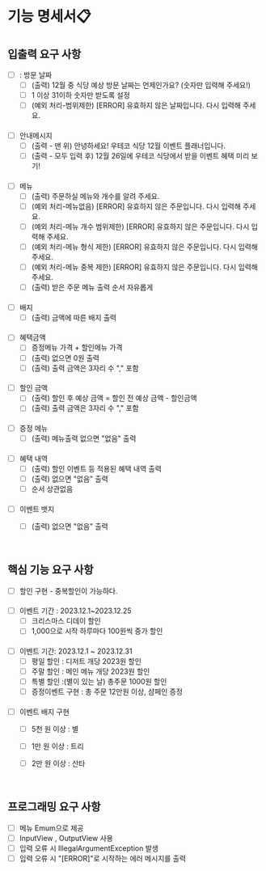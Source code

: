 # 기능 명세서📋


## 입출력 요구 사항 
- [ ] : 방문 날짜
  - [ ]  (출력) 12월 중 식당 예상 방문 날짜는 언제인가요? (숫자만 입력해 주세요!)
  - [ ]  1 이상 31이하 숫자만 받도록 설정
  - [ ] (예외 처리-범위제한) [ERROR] 유효하지 않은 날짜입니다. 다시 입력해 주세요.
####
- [ ] 안내메시지 
  - [ ] (출력 - 맨 위) 안녕하세요! 우테코 식당 12월 이벤트 플래너입니다.
  - [ ] (출력 - 모두 입력 후) 12월 26일에 우테코 식당에서 받을 이벤트 혜택 미리 보기!
####
- [ ] 메뉴
  - [ ] (출력) 주문하실 메뉴와 개수를 알려 주세요.
  - [ ] (예외 처리-메뉴없음) [ERROR] 유효하지 않은 주문입니다. 다시 입력해 주세요.
  - [ ] (예외 처리-메뉴 개수 범위제한) [ERROR] 유효하지 않은 주문입니다. 다시 입력해 주세요.
  - [ ] (예외 처리-메뉴 형식 제한) [ERROR] 유효하지 않은 주문입니다. 다시 입력해 주세요.
  - [ ] (예외 처리-메뉴 중복 제한) [ERROR] 유효하지 않은 주문입니다. 다시 입력해 주세요.
  - [ ] (출력) 받은 주문 메뉴 출력 순서 자유롭게 
####
- [ ] 배지
  - [ ] (출력) 금액에 따른 배지 출력 
####
- [ ] 혜택금액 
  - [ ] 증정메뉴 가격 + 할인메뉴 가격
  - [ ] (출력) 없으면 0원 출력 
  - [ ] (출력)  출력 금액은 3자리 수 "," 포함
####
- [ ] 할인 금액
  - [ ] (출력) 할인 후 예상 금액 = 할인 전 예상 금액 - 할인금액
  - [ ] (출력) 출력 금액은 3자리 수 "," 포함 
####
- [ ] 증정 메뉴
  - [ ] (출력) 메뉴출력 없으면 "없음" 출력

####
- [ ] 혜택 내역
  - [ ] (출력) 할인 이벤트 등 적용된 혜택 내역 출력
  - [ ] (출력) 없으면 "없음" 출력
  - [ ] 순서 상관없음
####
 - [ ] 이벤트 뱃지
   - [ ] (출력) 없으면 "없음" 출력
 


<br>

## 핵심 기능 요구 사항
- [ ] 할인 구현  - 중복할인이 가능하다. 
####
- [ ] 이벤트 기간 : 2023.12.1~2023.12.25
  - [ ] 크리스마스 디데이 할인 
  - [ ] 1,000으로 시작 하루마다 100원씩 증가 할인
####
  - [ ] 이벤트 기간: 2023.12.1 ~ 2023.12.31
    - [ ] 평일 할인 : 디저트 개당 2023원 할인
    - [ ] 주말 할인 : 메인 메뉴 개당 2023원 할인 
    - [ ] 특별 할인 :(별이 있는 날) 총주문 1000원 할인 
    - [ ] 증정이벤트 구현  : 총 주문 12만원 이상, 샴페인 증정
####
- [ ] 이벤트 배지 구현 
  - [ ] 5천 원 이상 : 별
  - [ ] 1만 원 이상 : 트리
  - [ ] 2만 원 이상 : 산타

 
<br> 

## 프로그래밍 요구 사항
- [ ] 메뉴 Emum으로 제공
- [ ] InputView , OutputView 사용 
- [ ] 입력 오류 시 IllegalArgumentException 발생 
- [ ] 입력 오류 시 "[ERROR]"로 시작하는 에러 메시지를 출력 